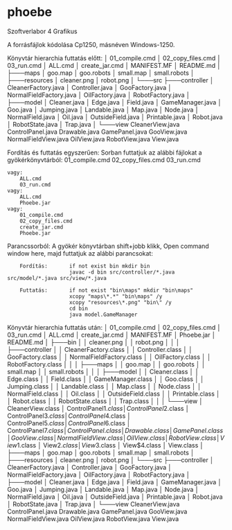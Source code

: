 # phoebe

Szoftverlabor 4 Grafikus

A forrásfájlok kódolása Cp1250, másnéven Windows-1250.

Könyvtár hierarchia futtatás előtt:
│   01_compile.cmd
│   02_copy_files.cmd
│   03_run.cmd
│   ALL.cmd
│   create_jar.cmd
│   MANIFEST.MF
│   README.md
│
├───maps
│       goo.map
│       goo.robots
│       small.map
│       small.robots
│
├───resources
│       cleaner.png
│       robot.png
│
└───src
    ├───controller
    │       CleanerFactory.java
    │       Controller.java
    │       GooFactory.java
    │       NormalFieldFactory.java
    │       OilFactory.java
    │       RobotFactory.java
    │
    ├───model
    │       Cleaner.java
    │       Edge.java
    │       Field.java
    │       GameManager.java
    │       Goo.java
    │       Jumping.java
    │       Landable.java
    │       Map.java
    │       Node.java
    │       NormalField.java
    │       Oil.java
    │       OutsideField.java
    │       Printable.java
    │       Robot.java
    │       RobotState.java
    │       Trap.java
    │
    └───view
            CleanerView.java
            ControlPanel.java
            Drawable.java
            GamePanel.java
            GooView.java
            NormalFieldView.java
            OilView.java
            RobotView.java
            View.java
		
Fordítás és futtatás egyszerűen:
	Sorban futtatjuk az alábbi fájlokat a gyökérkönyvtárból:
		01_compile.cmd
		02_copy_files.cmd
		03_run.cmd
		
	vagy:
		ALL.cmd
		03_run.cmd
	vagy:
		ALL.cmd
		Phoebe.jar
	vagy:
		01_compile.cmd
		02_copy_files.cmd
		create_jar.cmd
		Phoebe.jar
	
Parancssorból:
	A gyökér könyvtárban shift+jobb klikk, Open command window here, majd futtatjuk az alábbi parancsokat:
		
		Fordítás:		if not exist bin mkdir bin
						javac -d bin src/controller/*.java src/model/*.java src/view/*.java
		
		Futtatás:		if not exist "bin\maps" mkdir "bin\maps"
						xcopy "maps\*.*" "bin\maps" /y
						xcopy "resources\*.png" "bin\" /y
						cd bin
						java model.GameManager
		
Könyvtár hierarchia futtatás után:
│   01_compile.cmd
│   02_copy_files.cmd
│   03_run.cmd
│   ALL.cmd
│   create_jar.cmd
│   MANIFEST.MF
│   Phoebe.jar
│   README.md
│
├───bin
│   │   cleaner.png
│   │   robot.png
│   │
│   ├───controller
│   │       CleanerFactory.class
│   │       Controller.class
│   │       GooFactory.class
│   │       NormalFieldFactory.class
│   │       OilFactory.class
│   │       RobotFactory.class
│   │
│   ├───maps
│   │       goo.map
│   │       goo.robots
│   │       small.map
│   │       small.robots
│   │
│   ├───model
│   │       Cleaner.class
│   │       Edge.class
│   │       Field.class
│   │       GameManager.class
│   │       Goo.class
│   │       Jumping.class
│   │       Landable.class
│   │       Map.class
│   │       Node.class
│   │       NormalField.class
│   │       Oil.class
│   │       OutsideField.class
│   │       Printable.class
│   │       Robot.class
│   │       RobotState.class
│   │       Trap.class
│   │
│   └───view
│           CleanerView.class
│           ControlPanel$1.class
│           ControlPanel$2.class
│           ControlPanel$3.class
│           ControlPanel$4.class
│           ControlPanel$5.class
│           ControlPanel$6.class
│           ControlPanel$7.class
│           ControlPanel.class
│           Drawable.class
│           GamePanel.class
│           GooView.class
│           NormalFieldView.class
│           OilView.class
│           RobotView.class
│           View$1.class
│           View$2.class
│           View$3.class
│           View$4.class
│           View.class
│
├───maps
│       goo.map
│       goo.robots
│       small.map
│       small.robots
│
├───resources
│       cleaner.png
│       robot.png
│
└───src
    ├───controller
    │       CleanerFactory.java
    │       Controller.java
    │       GooFactory.java
    │       NormalFieldFactory.java
    │       OilFactory.java
    │       RobotFactory.java
    │
    ├───model
    │       Cleaner.java
    │       Edge.java
    │       Field.java
    │       GameManager.java
    │       Goo.java
    │       Jumping.java
    │       Landable.java
    │       Map.java
    │       Node.java
    │       NormalField.java
    │       Oil.java
    │       OutsideField.java
    │       Printable.java
    │       Robot.java
    │       RobotState.java
    │       Trap.java
    │
    └───view
            CleanerView.java
            ControlPanel.java
            Drawable.java
            GamePanel.java
            GooView.java
            NormalFieldView.java
            OilView.java
            RobotView.java
            View.java